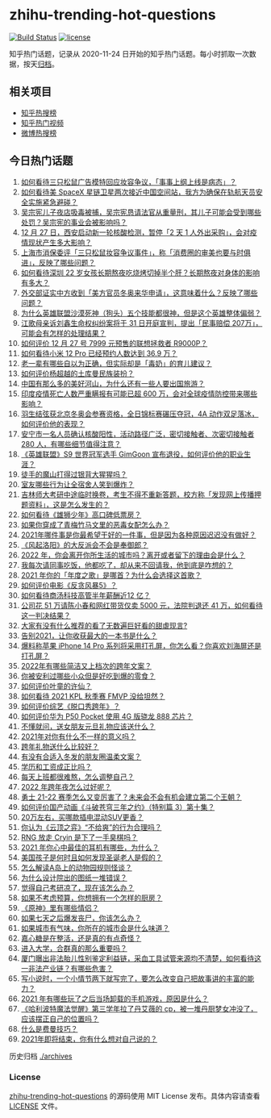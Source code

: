 # zhihu-trending-hot-questions

[![Build Status](https://github.com/justjavac/zhihu-trending-hot-questions/workflows/ci/badge.svg?branch=master)](https://github.com/justjavac/zhihu-trending-hot-questions/actions)
[![license](https://img.shields.io/github/license/justjavac/zhihu-trending-hot-questions)](https://github.com/justjavac/zhihu-trending-hot-questions/blob/master/LICENSE)

知乎热门话题，记录从 2020-11-24 日开始的知乎热门话题。每小时抓取一次数据，按天[归档](./archives)。

## 相关项目

- [知乎热搜榜](https://github.com/justjavac/zhihu-trending-top-search)
- [知乎热门视频](https://github.com/justjavac/zhihu-trending-hot-video)
- [微博热搜榜](https://github.com/justjavac/weibo-trending-hot-search)

## 今日热门话题

<!-- BEGIN -->
<!-- 最后更新时间 Tue Dec 28 2021 03:01:51 GMT+0800 (China Standard Time) -->

1. [如何看待三只松鼠广告模特回应妆容争议，「事事上纲上线是病态」？](https://www.zhihu.com/question/508523963)
1. [如何看待美 SpaceX 星链卫星两次接近中国空间站，我方为确保在轨航天员安全实施紧急避碰？](https://www.zhihu.com/question/508552825)
1. [吴宗宪儿子夜店吸毒被捕，吴宗宪恳请法官从重量刑，其儿子可能会受到哪些处罚？吴宗宪的事业会被影响吗？](https://www.zhihu.com/question/508449637)
1. [12 月 27 日，西安启动新一轮核酸检测，暂停「2 天 1 人外出采购」，会对疫情现状产生多大影响？](https://www.zhihu.com/question/508541446)
1. [上海市消保委评「三只松鼠妆容争议事件」，称「消费圈的审美也要与时俱进」，反映了哪些问题？](https://www.zhihu.com/question/508548013)
1. [如何看待深圳 22 岁女孩长期熬夜吃烧烤切掉半个肝？长期熬夜对身体的影响有多大？](https://www.zhihu.com/question/508359074)
1. [外交部证实中方收到「美方官员冬奥来华申请」，这意味着什么？反映了哪些问题？](https://www.zhihu.com/question/508593628)
1. [为什么英雄联盟沙漠死神（狗头）五个技能都很神，但是这个英雄整体偏弱？](https://www.zhihu.com/question/507157038)
1. [江歌母亲诉刘鑫生命权纠纷案将于 31 日开庭宣判，提出「民事赔偿 207万」，可能会有怎样的处理结果？](https://www.zhihu.com/question/508586580)
1. [如何评价 12 月 27 号 7999 元预售的联想拯救者 R9000P？](https://www.zhihu.com/question/508503587)
1. [如何看待小米 12 Pro 已经预约人数达到 36.9 万？](https://www.zhihu.com/question/508474921)
1. [老一辈有哪些自以为正确，但实际却是「毒奶」的育儿建议？](https://www.zhihu.com/question/505133460)
1. [如何评价杨超越的土库曼民族装扮？](https://www.zhihu.com/question/501836689)
1. [中国有那么多的美好河山，为什么还有一些人要出国旅游？](https://www.zhihu.com/question/506246710)
1. [印度疫情死亡人数严重瞒报有可能已超 600 万，会对全球疫情防控带来哪些影响？](https://www.zhihu.com/question/508483330)
1. [羽生结弦获北京冬奥会参赛资格，全日锦标赛碾压夺冠，4A 动作双足落冰，如何评价他的表现？](https://www.zhihu.com/question/508457255)
1. [安宁市一名人员确认核酸阳性，活动路径广泛，密切接触者、次密切接触者 280 人，有哪些细节值得注意？](https://www.zhihu.com/question/508579624)
1. [《英雄联盟》S9 世界冠军选手 GimGoon 宣布退役，如何评价他的职业生涯？](https://www.zhihu.com/question/508595024)
1. [徒手的魔山打得过银背大猩猩吗？](https://www.zhihu.com/question/507923850)
1. [室友哪些行为让全宿舍人笑到爆炸？](https://www.zhihu.com/question/264236078)
1. [吉林师大考研中途临时换卷，考生不得不重新答题，校方称「发现网上传播押题资料」，这是怎么发生的？](https://www.zhihu.com/question/508448795)
1. [如何看待《雄狮少年》高口碑低票房？](https://www.zhihu.com/question/507465329)
1. [如果你穿成了青梅竹马文里的恶毒女配怎么办？](https://www.zhihu.com/question/397987454)
1. [2021年哪件事是你最希望干好的一件事，但是因为各种原因迟迟没有做好？](https://www.zhihu.com/question/505187805)
1. [《风起洛阳》的大反派会不会是奉御郎？](https://www.zhihu.com/question/505807962)
1. [2022 年，你会离开你所生活的城市吗？离开或者留下的理由会是什么？](https://www.zhihu.com/question/507701373)
1. [我每次请同事吃饭，他都吃了，却从来不回请我，他到底是咋想的？](https://www.zhihu.com/question/505106561)
1. [2021 年你的「年度之歌」是哪首？为什么会选择这首歌？](https://www.zhihu.com/question/508614161)
1. [如何评价电影《反贪风暴5》？](https://www.zhihu.com/question/506923957)
1. [如何看待商汤科技高管半年薪酬近12 亿？](https://www.zhihu.com/question/507897871)
1. [公司花 51 万请陈小春和网红带货仅卖 5000 元，法院判退还 41 万，如何看待这一判决结果？](https://www.zhihu.com/question/508330086)
1. [大家有没有什么推荐的看了无数遍巨好看的甜虐现言?](https://www.zhihu.com/question/385032169)
1. [告别2021，让你收获最大的一本书是什么？](https://www.zhihu.com/question/505635505)
1. [爆料称苹果 iPhone 14 Pro 系列将采用打孔屏，你怎么看？你喜欢刘海屏还是打孔屏？](https://www.zhihu.com/question/508067311)
1. [2022年有哪些简洁又上档次的跨年文案？](https://www.zhihu.com/question/507406200)
1. [你被安利过哪些小众但是好吃到爆的零食？](https://www.zhihu.com/question/493752075)
1. [如何评价叶童的许仙？](https://www.zhihu.com/question/45132441)
1. [如何看待 2021 KPL 秋季赛 FMVP 没给坦然？](https://www.zhihu.com/question/508337381)
1. [如何评价综艺《脱口秀跨年》？](https://www.zhihu.com/question/508109690)
1. [如何评价华为 P50 Pocket 使用 4G 版骁龙 888 芯片？](https://www.zhihu.com/question/507976464)
1. [不懂就问，送女朋友元旦礼物应该送什么？](https://www.zhihu.com/question/306319409)
1. [2021年对你有什么不一样的意义吗？](https://www.zhihu.com/question/505638817)
1. [跨年礼物送什么比较好？](https://www.zhihu.com/question/361755437)
1. [有没有合适入冬发的朋友圈温柔文案？](https://www.zhihu.com/question/501914107)
1. [学历和工资成正比吗？](https://www.zhihu.com/question/508097039)
1. [每天上班都很难熬，怎么调整自己？](https://www.zhihu.com/question/506652132)
1. [2022 年跨年夜怎么过好呢？](https://www.zhihu.com/question/501097116)
1. [勇士 21-22 赛季怎么又变厉害了？未来会不会有机会建立第二个王朝？](https://www.zhihu.com/question/508419562)
1. [如何评价国产动画《斗破苍穹三年之约》（特别篇 3）第十集？](https://www.zhihu.com/question/508095662)
1. [20万左右，买哪款插电混动SUV更香？](https://www.zhihu.com/question/508063663)
1. [你认为《云顶之弈》“不给爽”的行为合理吗？](https://www.zhihu.com/question/500187252)
1. [RNG 放走 Cryin 是下了一手臭棋吗？](https://www.zhihu.com/question/507910414)
1. [2021 年你心中最佳的耳机有哪些，为什么？](https://www.zhihu.com/question/500996239)
1. [美国孩子是何时且如何发现圣诞老人是假的？](https://www.zhihu.com/question/19979779)
1. [怎么解读A岛上的动物园规则怪谈？](https://www.zhihu.com/question/501736883)
1. [为什么设计院出的图纸一堆错误？](https://www.zhihu.com/question/424426309)
1. [觉得自己考研凉了，现在该怎么办？](https://www.zhihu.com/question/508560834)
1. [如果不考虑预算，你想拥有一个怎样的厨房？](https://www.zhihu.com/question/507940106)
1. [《原神》里有哪些情侣？](https://www.zhihu.com/question/504216443)
1. [如果七天之后爆发丧尸，你该怎么办？](https://www.zhihu.com/question/499109034)
1. [如果城市有气味，你所在的城市会是什么味道？](https://www.zhihu.com/question/504718995)
1. [嘉心糖是在整活，还是真的有点奇怪？](https://www.zhihu.com/question/506909005)
1. [进入大学，合群真的那么重要吗？](https://www.zhihu.com/question/507746480)
1. [厦门曝出非法胎儿性别鉴定利益链，采血工具试管来源均不清楚，如何看待这一非法产业链？有哪些危害？](https://www.zhihu.com/question/508508477)
1. [写小说时，一个小情节两下就写完了，要怎么改变自己把故事讲的丰富的能力？](https://www.zhihu.com/question/495755794)
1. [2021 年有哪些玩了之后当场卸载的手机游戏，原因是什么？](https://www.zhihu.com/question/507270870)
1. [《哈利波特魔法觉醒》第三学年拉了丹艾薇的 cp，被一堆丹厨梦女冲没了，应该摆正自己的位置吗？](https://www.zhihu.com/question/508069845)
1. [什么是费曼技巧？](https://www.zhihu.com/question/20585936)
1. [2021年即将结束，你有什么想对自己说的？](https://www.zhihu.com/question/506119838)

<!-- END -->

历史归档 [./archives](./archives)

### License

[zhihu-trending-hot-questions](https://github.com/justjavac/zhihu-trending-hot-questions)
的源码使用 MIT License 发布。具体内容请查看 [LICENSE](./LICENSE) 文件。
